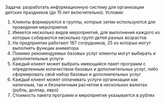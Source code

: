 Задача: разработать информационную систему для организации детских праздников (до 15 лет включительно).
Условия:
1. Клиенты формируются в группы, которые затем используются для проведения мероприятия
2. Имеется несколько видов мероприятий, для выполнения каждого из которых собираются несколько групп детей разных возрастов
3. На предприятии работают 187 сотрудников, 25 из которых могут выполнять функции аниматора
4. Помимо рекомендуемых базовых услуг клиенты могут выбирать и дополнительные услуги
5. Каждый клиент может выбрать имеющийся пакет программ с определенным количеством базовых и дополнительных услуг, либо сформировать свой набор базовых и дополнительных услуг
6. Каждый клиент может оплачивать услуги организации как наличным, так и безналичным расчетом в нескольких валютах (рубль, доллар, евро)
7. Стоимость пакета программ и мероприятия указывается в рублях
